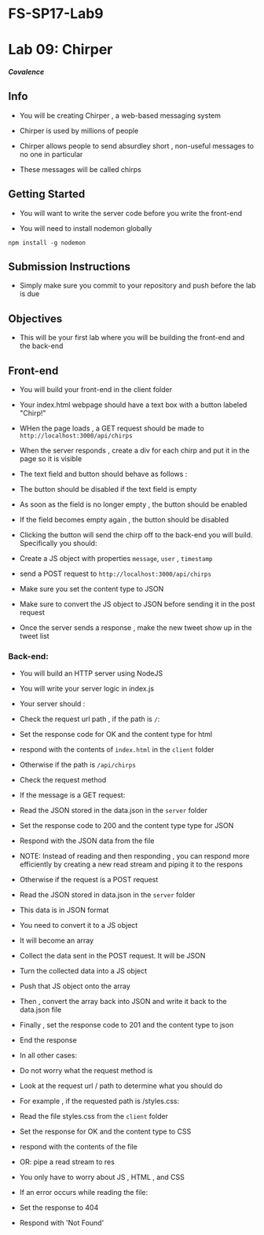 # FS-SP17-Lab9
# Lab 09: Chirper

##### Covalence

## Info 

* You will be creating Chirper , a web-based messaging system 

* Chirper is used by millions of people 

* Chirper allows people to send absurdley short , non-useful messages to no one in particular 

* These messages will be called chirps 

## Getting Started 

* You will want to write the server code before you write the front-end

* You will need to install nodemon globally 

`npm install -g nodemon`


## Submission Instructions 

* Simply make sure you commit to your repository and push before the lab is due

## Objectives

* This will be your first lab where you will be building the front-end and the back-end

## Front-end

* You will build your front-end in the client folder

* Your index.html webpage should have a text box with a button labeled "Chirp!"

* WHen the page loads , a GET request should be made to `http://localhost:3000/api/chirps`

* When the server responds , create a div for each chirp and put it in the page so it is visible 

* The text field and button should behave as follows : 

* The button should be disabled if the text field is empty
 
* As soon as the field is no longer empty , the button should be enabled 

* If the field becomes empty again , the button should be disabled 

* Clicking the button will send the chirp off to the back-end you will build. Specifically you should:

* Create a JS object with properties `message`, `user` , `timestamp`

* send a POST request to `http://localhost:3000/api/chirps`

* Make sure you set the content type to JSON

* Make sure to convert the JS object to JSON before sending it in the post request 

* Once the server sends a response , make the new tweet show up in the tweet list

### Back-end:

* You will build an HTTP server using NodeJS

* You will write your server logic in index.js

* Your server should : 

* Check the request url path , if the path is `/`:

* Set the response code for OK and the content type for html

* respond with the contents of `index.html` in the `client` folder

* Otherwise if the path is `/api/chirps`

* Check the request method 

* If the message is a GET request: 

* Read the JSON stored in the data.json in the `server` folder

* Set the response code to 200 and the content type type for JSON

* Respond with the JSON data from the file

* NOTE: Instead of reading and then responding , you can respond more efficiently by creating a new read stream and piping it to the respons

* Otherwise if the request is a POST request 
 
* Read the JSON stored in data.json in the `server` folder

* This data is in JSON format

* You need to convert it to a JS object

* It will become an array 

* Collect the data sent in the POST request. It will be JSON

* Turn the collected data into a JS object

* Push that JS object onto the array

* Then , convert the array back into JSON and write it back to the data.json file

* Finally , set the response code to 201 and the content type to json

* End the response 

* In all other cases:

* Do not worry what the request method is 

* Look at the request url / path to determine what you should do 

* For example , if the requested path is /styles.css:

* Read the file styles.css from the `client` folder

* Set the response for OK and the content type to CSS

* respond with the contents of the file 

* OR: pipe a read stream to res
 
* You only have to worry about JS , HTML , and CSS

* If an error occurs while reading the file: 

* Set the response to 404 

* Respond with 'Not Found'

